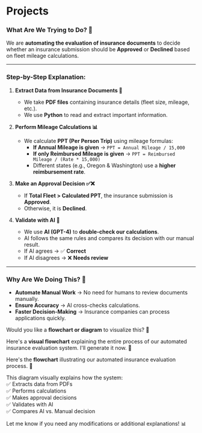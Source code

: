 # Projects
### **What Are We Trying to Do?** 🤔  

We are **automating the evaluation of insurance documents** to decide whether an insurance submission should be **Approved** or **Declined** based on fleet mileage calculations.  

---

### **Step-by-Step Explanation:**
1. **Extract Data from Insurance Documents 📄**  
   - We take **PDF files** containing insurance details (fleet size, mileage, etc.).
   - We use **Python** to read and extract important information.

2. **Perform Mileage Calculations 📊**  
   - We calculate **PPT (Per Person Trip)** using mileage formulas:
     - **If Annual Mileage is given** → `PPT = Annual Mileage / 15,000`
     - **If only Reimbursed Mileage is given** → `PPT = Reimbursed Mileage / (Rate * 15,000)`
     - Different states (e.g., Oregon & Washington) use a **higher reimbursement rate**.

3. **Make an Approval Decision ✅❌**  
   - If **Total Fleet > Calculated PPT**, the insurance submission is **Approved**.
   - Otherwise, it is **Declined**.

4. **Validate with AI 🤖**  
   - We use **AI (GPT-4)** to **double-check our calculations**.
   - AI follows the same rules and compares its decision with our manual result.
   - If AI agrees → ✅ **Correct**  
   - If AI disagrees → ❌ **Needs review**

---

### **Why Are We Doing This?** 🎯  
- **Automate Manual Work** → No need for humans to review documents manually.  
- **Ensure Accuracy** → AI cross-checks calculations.  
- **Faster Decision-Making** → Insurance companies can process applications quickly.  

Would you like a **flowchart or diagram** to visualize this? 🚀

Here's a **visual flowchart** explaining the entire process of our automated insurance evaluation system. I'll generate it now. 🚀

Here's the **flowchart** illustrating our automated insurance evaluation process. 🚀  

This diagram visually explains how the system:  
✅ Extracts data from PDFs  
✅ Performs calculations  
✅ Makes approval decisions  
✅ Validates with AI  
✅ Compares AI vs. Manual decision  

Let me know if you need any modifications or additional explanations! 📊
